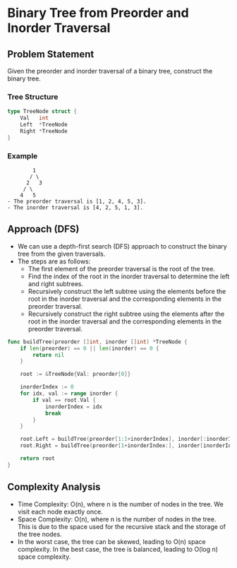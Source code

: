 # Binary Tree from Preorder and Inorder Traversal
## Problem Statement
Given the preorder and inorder traversal of a binary tree, construct the binary tree.

### Tree Structure
```go
type TreeNode struct {
    Val   int
    Left  *TreeNode
    Right *TreeNode
}
```

### Example
```tree
        1
       / \
      2   3
     / \
    4   5
- The preorder traversal is [1, 2, 4, 5, 3].
- The inorder traversal is [4, 2, 5, 1, 3].
```

## Approach (DFS)
- We can use a depth-first search (DFS) approach to construct the binary tree from the given traversals.
- The steps are as follows:
    - The first element of the preorder traversal is the root of the tree.
    - Find the index of the root in the inorder traversal to determine the left and right subtrees.
    - Recursively construct the left subtree using the elements before the root in the inorder traversal and the corresponding elements in the preorder traversal.
    - Recursively construct the right subtree using the elements after the root in the inorder traversal and the corresponding elements in the preorder traversal.
```go
func buildTree(preorder []int, inorder []int) *TreeNode {
	if len(preorder) == 0 || len(inorder) == 0 {
		return nil
	}

	root := &TreeNode{Val: preorder[0]}

	inorderIndex := 0
	for idx, val := range inorder {
		if val == root.Val {
			inorderIndex = idx
			break
		}
	}

	root.Left = buildTree(preorder[1:1+inorderIndex], inorder[:inorderIndex])
	root.Right = buildTree(preorder[1+inorderIndex:], inorder[inorderIndex:])

	return root
}
```

## Complexity Analysis
- Time Complexity: O(n), where n is the number of nodes in the tree. We visit each node exactly once.
- Space Complexity: O(n), where n is the number of nodes in the tree. This is due to the space used for the recursive stack and the storage of the tree nodes.
- In the worst case, the tree can be skewed, leading to O(n) space complexity. In the best case, the tree is balanced, leading to O(log n) space complexity.